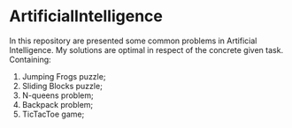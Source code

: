 # ArtificialIntelligence
In this repository are presented some common problems in Artificial Intelligence.
My solutions are optimal in respect of the concrete given task.
Containing:
1. Jumping Frogs puzzle;
2. Sliding Blocks puzzle;
3. N-queens problem;
4. Backpack problem;
5. TicTacToe game;
